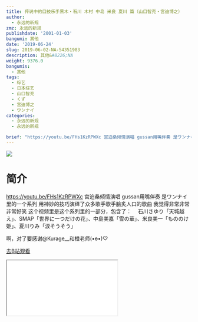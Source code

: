 ```yaml
---
title: 传说中的口技乐手黑木・石川 木村 中岛 米良 夏川 篇（山口智充・宮迫博之）
author:
  - 永远的新规
zmz: 永远的新规
publishdate: '2001-01-03'
bangumi: 其他
date: '2019-06-24'
slug: 2019-06-02-NA-54351983
description: 其他&#8226;NA
weight: 9376.0
bangumis:
  - 其他
tags:
  - 综艺
  - 日本综艺
  - 山口智充
  - くず
  - 宮迫博之
  - ワンナイ
categories:
  - 永远的新规
  - 永远的新规

brief: "https://youtu.be/FHs1KzRPWXc 宫迫桑倾情演唱 gussan用嘴伴奏 是ワンナイ里的一个系列 用神妙的技巧演绎了众多歌手歌手脍炙人口的歌曲 我觉得非常非常非常好笑 这个视频里是这个系列里的一部分，包含了： 石川さゆり「天城越え」、SMAP「世界に一つだけの花」、中島美嘉「雪の華」、米良美一「もののけ姫」、夏川りみ「涙そうそう」 啊，对了要感谢@Kurage__和橙老师(•ө•)♡"
---
```

![](https://raw.githubusercontent.com/tcgriffith/owaraisite/master/static/tmpimg/2229b7aa403bed40b668af6fc8cc20897e217a84.jpg.480.jpg)
# 简介  
https://youtu.be/FHs1KzRPWXc
宫迫桑倾情演唱 gussan用嘴伴奏 是ワンナイ里的一个系列
用神妙的技巧演绎了众多歌手歌手脍炙人口的歌曲
我觉得非常非常非常好笑 这个视频里是这个系列里的一部分，包含了：　
石川さゆり「天城越え」、SMAP「世界に一つだけの花」、中島美嘉「雪の華」、米良美一「もののけ姫」、夏川りみ「涙そうそう」

啊，对了要感谢@Kurage__和橙老师(•ө•)♡  

[去B站观看](https://www.bilibili.com/video/av54351983/)
<div class ="resp-container"><iframe class="testiframe" src="//player.bilibili.com/player.html?aid=54351983"", scrolling="no", allowfullscreen="true" > </iframe></div> 
